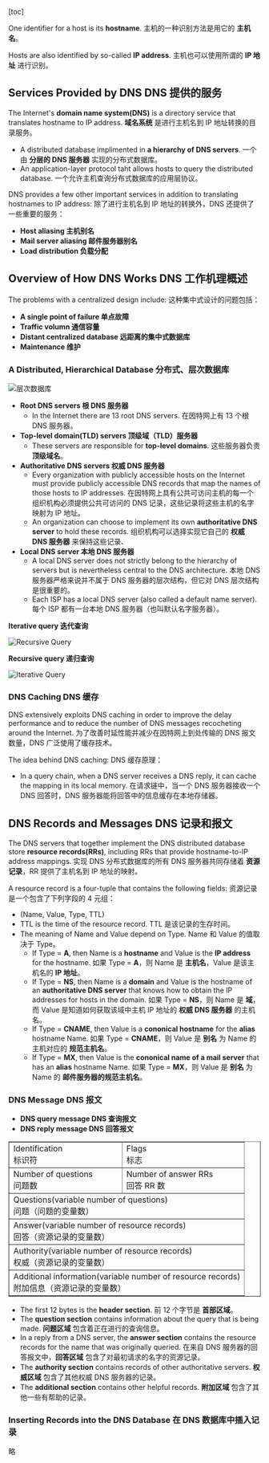 [toc]

One identifier for a host is its **hostname**.
主机的一种识别方法是用它的 **主机名**。

Hosts are also identified by so-called **IP address**.
主机也可以使用所谓的 **IP 地址** 进行识别。

## Services Provided by DNS DNS 提供的服务

The Internet's **domain name system(DNS)** is a directory service that translates hostname to IP address.
**域名系统** 是进行主机名到 IP 地址转换的目录服务。

- A distributed database implimented in **a hierarchy of DNS servers**.
  一个由 **分层的 DNS 服务器** 实现的分布式数据库。
- An application-layer protocol taht allows hosts to query the distributed database.
  一个允许主机查询分布式数据库的应用层协议。

DNS provides a few other important services in addition to translating hostnames to IP address:
除了进行主机名到 IP 地址的转换外，DNS 还提供了一些重要的服务：

- **Host aliasing 主机别名**
- **Mail server aliasing 邮件服务器别名**
- **Load distribution 负载分配**

## Overview of How DNS Works DNS 工作机理概述

The problems with a centralized design include: 这种集中式设计的问题包括：

- **A single point of failure 单点故障**
- **Traffic volumn 通信容量**
- **Distant centralized database 远距离的集中式数据库**
- **Maintenance 维护**

### A Distributed, Hierarchical Database 分布式、层次数据库

![层次数据库](http://oxnec2zdn.bkt.clouddn.com/Computer-networking/DistributedHierarchyDatabase.png)

- **Root DNS servers 根 DNS 服务器**
	- In the Internet there are 13 root DNS servers. 在因特网上有 13 个根 DNS 服务器。
- **Top-level domain(TLD) servers 顶级域（TLD）服务器**
	- These servers are responsible for **top-level domains**. 这些服务器负责 **顶级域名**。
- **Authoritative DNS servers 权威 DNS 服务器**
	- Every organization with publicly accessible hosts on the Internet must provide publicly accessible DNS records that map the names of those hosts to IP addresses.
	  在因特网上具有公共可访问主机的每一个组织机构必须提供公共可访问的 DNS 记录，这些记录将这些主机的名字映射为 IP 地址。
	- An organization can choose to implement its own **authoritative DNS server** to hold these records.
	  组织机构可以选择实现它自己的 **权威 DNS 服务器** 来保持这些记录、
- **Local DNS server 本地 DNS 服务器**
	- A local DNS server does not strictly belong to the hierarchy of servers but is nevertheless central to the DNS architecture.
	  本地 DNS 服务器严格来说并不属于 DNS 服务器的层次结构，但它对 DNS 层次结构是很重要的。
	- Each ISP has a local DNS server (also called a default name server).
	  每个 ISP 都有一台本地 DNS 服务器（也叫默认名字服务器）。

**Iterative query 迭代查询**

![Recursive Query](http://oxnec2zdn.bkt.clouddn.com/Computer-networking/Recursivequery.png)

**Recursive query 递归查询**

![Iterative Query](http://oxnec2zdn.bkt.clouddn.com/Computer-networking/IterativeQuery.png)

### DNS Caching DNS 缓存

DNS extensively exploits DNS caching in order to improve the delay performance and to reduce the number of DNS messages recocheting around the Internet.
为了改善时延性能并减少在因特网上到处传输的 DNS 报文数量，DNS 广泛使用了缓存技术。

The idea behind DNS caching: DNS 缓存原理：

- In a query chain, when a DNS server receives a DNS reply, it can cache the mapping in its local memory.
  在请求链中，当一个 DNS 服务器接收一个 DNS 回答时，DNS 服务器能将回答中的信息缓存在本地存储器。

## DNS Records and Messages DNS 记录和报文

The DNS servers that together implement the DNS distributed database store **resource records(RRs)**, including RRs that provide hostname-to-IP address mappings.
实现 DNS 分布式数据库的所有 DNS 服务器共同存储着 **资源记录**，RR 提供了主机名到 IP 地址的映射。

A resource record is a four-tuple that contains the following fields: 资源记录是一个包含了下列字段的 4 元组：

- (Name, Value, Type, TTL)
- TTL is the time of the resource record. TTL 是该记录的生存时间。
- The meaning of Name and Value depend on Type. Name 和 Value 的值取决于 Type。
	- If Type = **A**, then Name is a **hostname** and Value is the **IP address** for the hostname.
	  如果 Type = **A**，则 Name 是 **主机名**，Value 是该主机名的 **IP 地址**。
	- If Type = **NS**, then Name is a **domain** and Value is the hostname of an **authoritative DNS server** that knows how to obtain the IP addresses for hosts in the domain.
	  如果 Type = **NS**，则 Name 是 **域**，而 Value 是知道如何获取该域中主机 IP 地址的 **权威 DNS 服务器** 的主机名。
	- If Type = **CNAME**, then Value is a **cononical hostname** for the **alias** hostname Name.
	  如果 Type = **CNAME**，则 Value 是 **别名** 为 Name 的主机对应的 **规范主机名**。
	- If Type = **MX**, then Value is the **cononical name of a mail server** that has an **alias** hostname Name.
	  如果 Type = **MX**，则 Value 是 **别名** 为 Name 的 **邮件服务器的规范主机名**。

### DNS Message DNS 报文

- **DNS query message DNS 查询报文**
- **DNS reply message DNS 回答报文**

<table border = "1">
	<tr>
		<td>Identification<br />标识符</td><td>Flags<br />标志</td>
	</tr>
	<tr>
		<td>Number of questions<br />问题数</td><td>Number of answer RRs<br />回答 RR 数</td>
	</tr>
	<tr>
		<td colspan = "2">Questions(variable number of questions)<br />问题（问题的变量数）</td>
	</tr>
	<tr>
		<td colspan = "2">Answer(variable number of resource records)<br />回答（资源记录的变量数）</td>
	</tr>
	<tr>
		<td colspan = "2">Authority(variable number of resource records)<br />权威（资源记录的变量数）</td>
	</tr>
		<td colspan = "2">Additional information(variable number of resource records)<br />附加信息（资源记录的变量数）</td>
	</tr>
</table>

- The first 12 bytes is the **header section**. 前 12 个字节是 **首部区域**。
- The **question section** contains information about the query that is being made.
  **问题区域** 包含着正在进行的查询信息。
- In a reply from a DNS server, the **answer section** contains the resource records for the name that was originally queried.
  在来自 DNS 服务器的回答报文中，**回答区域** 包含了对最初请求的名字的资源记录。
- The **authority section** contains records of other authoritative servers.
  **权威区域** 包含了其他权威 DNS 服务器的记录。
- The **additional section** contains other helpful records.
  **附加区域** 包含了其他一些有帮助的记录。

### Inserting Records into the DNS Database 在 DNS 数据库中插入记录

略
